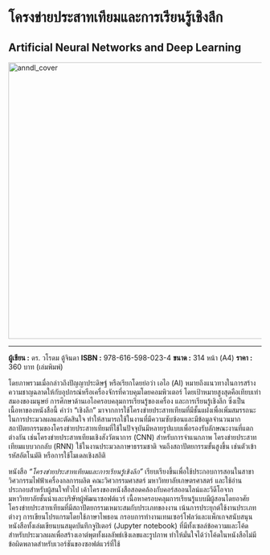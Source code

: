 # โครงข่ายประสาทเทียมและการเรียนรู้เชิงลึก
## Artificial Neural Networks and Deep Learning

<img src="https://drive.google.com/uc?id=1uP5lwRDgWqOpukETdaynRRDV2_0Odl__" width=550 alt="anndl_cover"/>

<hr>
<b>ผู้เขียน :</b> ดร. วโรดม ตู้จินดา
<b>ISBN :</b> 978-616-598-023-4
<b>ขนาด :</b> 314 หน้า (A4)
<b>ราคา :</b> 360 บาท (เล่มพิมพ์)

โดยภาพรวมเมื่อกล่าวถึงปัญญาประดิษฐ์ หรือเรียกโดยย่อว่า เอไอ (AI) หมายถึงแนวทางในการสร้างความชาญฉลาดให้กับอุปกรณ์หรือเครื่องจักรที่ควบคุมโดยคอมพิวเตอร์ โดยเป้าหมายสูงสุดคือเทียบเท่าสมองของมนุษย์ การศึกษาด้านเอไอครอบคลุมการเรียนรู้ของเครื่อง และการเรียนรู้เชิงลึก ซึ่งเป็นเนื้อหาของหนังสือนี้ คำว่า “เชิงลึก” มาจากการใช้โครงข่ายประสาทเทียมที่มีชั้นแฝงเพื่อเพิ่มสมรรถนะในการประมวลผลและตัดสินใจ ทำให้สามารถใช้ในงานที่มีความซับซ้อนและมีข้อมูลจำนวนมาก สถาปัตยกรรมของโครงข่ายประสาทเทียมที่ใช้ในปัจจุบันมีหลายรูปแบบเพื่อรองรับลักษณะงานที่แตกต่างกัน เช่นโครงข่ายประสาทเทียมเชิงสังวัตนาการ (CNN) สำหรับการจำแนกภาพ โครงข่ายประสาทเทียมแบบวกกลับ (RNN) ใช้ในงานประมวลภาษาธรรมชาติ จนถึงสถาปัตยกรรมขั้นสูงขึ้น เช่นตัวเข้ารหัสอัตโนมัติ หรือการใช้โมเดลเชิงสถิติ

หนังสือ <em>“โครงข่ายประสาทเทียมและการเรียนรู้เชิงลึก”</em> เรียบเรียงขึ้นเพื่อใช้ประกอบการสอนในสาขาวิศวกรรมไฟฟ้าเครื่องกลการผลิต คณะวิศวกรรมศาสตร์ มหาวิทยาลัยเกษตรศาสตร์ และใช้อ่านประกอบสำหรับผู้สนใจทั่วไป เค้าโครงของหนังสือสอดคล้องกับคอร์สออนไลน์และวีดีโอจากมหาวิทยาลัยชั้นนำและบริษัทผู้พัฒนาซอฟต์แวร์   เนื้อหาครอบคลุมการเรียนรู้แบบมีผู้สอนโดยอาศัยโครงข่ายประสาทเทียมที่มีสถาปัตยกรรมเหมาะสมกับประเภทของงาน เน้นการประยุกต์ใช้งานประเภทต่างๆ การเขียนโปรแกรมโดยใช้ภาษาไพธอน 
กรอบการทำงานเทนเซอร์โฟลว์และแพ็กเกจสนับสนุน หนังสือทั้งเล่มเขียนบนสมุดบันทึกจูปิเตอร์ (Jupyter notebook) ที่มีทั้งเซลล์ข้อความและโค้ดสำหรับประมวลผลเพื่อสร้างเอาต์พุตทั้งผลลัพธ์เชิงเลขและรูปภาพ ทำให้มั่นใจได้ว่าโค้ดในหนังสือไม่มีข้อผิดพลาดสำหรับเวอร์ชันของซอฟต์แวร์ที่ใช้ 


